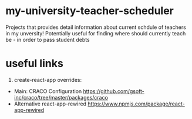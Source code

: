 # my-university-teacher-scheduler
Projects that provides detail information about current schdule of teachers in my unversity! Potentially useful for finding where should currently teach be - in order to pass student debts

# useful links
1. create-react-app overrides:
  - Main: CRACO Configuration https://github.com/gsoft-inc/craco/tree/master/packages/craco
  - Alternative react-app-rewired https://www.npmjs.com/package/react-app-rewired